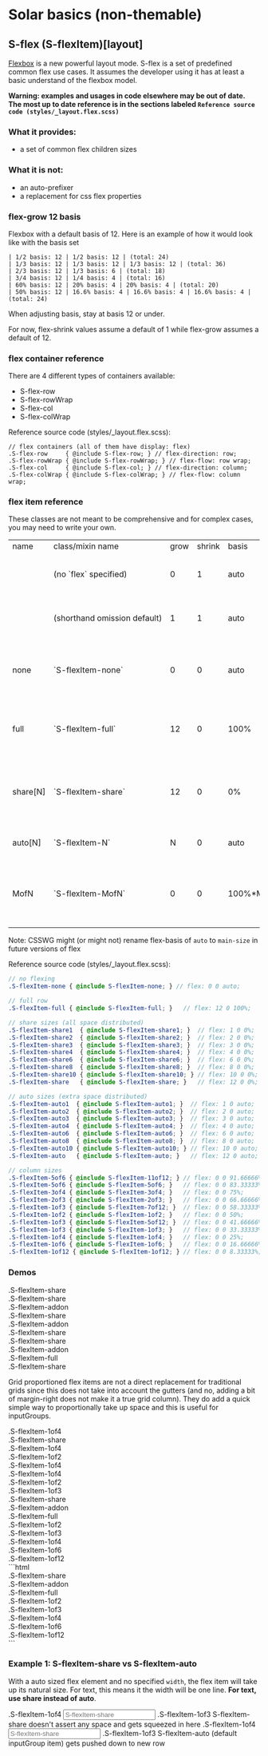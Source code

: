 # Solar basics (non-themable)

## S-flex (S-flexItem)[layout]
[Flexbox](https://developer.mozilla.org/en-US/docs/Web/Guide/CSS/Flexible_boxes) is a new powerful layout mode. S-flex is a set of predefined common flex use cases. It assumes the developer using it has at least a basic understand of the flexbox model.

**Warning: examples and usages in code elsewhere may be out of date. The most up to date reference is in the sections labeled `Reference source code (styles/_layout.flex.scss)`**

### What it provides:
- a set of common flex children sizes

### What it is not:
- an auto-prefixer
- a replacement for css flex properties

### flex-grow 12 basis
Flexbox with a default basis of 12. Here is an example of how it would look like with the basis set
```
| 1/2 basis: 12 | 1/2 basis: 12 | (total: 24)
| 1/3 basis: 12 | 1/3 basis: 12 | 1/3 basis: 12 | (total: 36)
| 2/3 basis: 12 | 1/3 basis: 6 | (total: 18)
| 3/4 basis: 12 | 1/4 basis: 4 | (total: 16)
| 60% basis: 12 | 20% basis: 4 | 20% basis: 4 | (total: 20)
| 50% basis: 12 | 16.6% basis: 4 | 16.6% basis: 4 | 16.6% basis: 4 | (total: 24)
```

When adjusting basis, stay at basis 12 or under.

For now, flex-shrink values assume a default of 1 while flex-grow assumes a default of 12.

### flex container reference
There are 4 different types of containers available:
- S-flex-row
- S-flex-rowWrap
- S-flex-col
- S-flex-colWrap

Reference source code (styles/_layout.flex.scss):
```
// flex containers (all of them have display: flex)
.S-flex-row     { @include S-flex-row; } // flex-direction: row;
.S-flex-rowWrap { @include S-flex-rowWrap; } // flex-flow: row wrap;
.S-flex-col     { @include S-flex-col; } // flex-direction: column;
.S-flex-colWrap { @include S-flex-colWrap; } // flex-flow: column wrap;
```

### flex item reference
These classes are not meant to be comprehensive and for complex cases, you may need to write your own.
<!-- csv to markdown table style="white-space: nowrap"
name,class/mixin name,grow,shrink,basis,description
 ,(no `flex` specified),0,1,auto,<small>when no flex explicitly specified it uses `width` info</small>
 ,(shorthand omission default),1,1,auto,t<small>hese are the values filled when items omitted in shorthand</small>
none,`S-flexItem-none`,0,0,auto,<small>no flexing: takes up space it needs or defined. Same as `flex: none`</small>
full,`S-flexItem-full`,12,0,100%,<small>always takes up the main-size (slightly different from theoretical 12of12)</small>
share[N],`S-flexItem-share`,12,0,0%,<small>all space completely distributed (could get crumpled to ~0px); basis of N: 1 2 3 4 6 8 10</small>
auto[N],`S-flexItem-N`,N,0,auto,<small>extra space distributed; basis of N: 1 2 3 4 6 8 10</small>
MofN,`S-flexItem-MofN`,0,0,100%*M/N,<small>non-resizing column sizes. available for M in range 1-11 with N at 12. always reduced</small>
-->

<table>
<tr><td>name</td><td>class/mixin name</td><td>grow</td><td>shrink</td><td>basis</td><td>description</td></tr>
<tr><td> </td><td style="white-space: nowrap">(no `flex` specified)</td><td>0</td><td>1</td><td>auto</td><td><small>when no flex explicitly specified it uses `width` info</small></td></tr>
<tr><td> </td><td style="white-space: nowrap">(shorthand omission default)</td><td>1</td><td>1</td><td>auto</td><td>t<small>hese are the values filled when items omitted in shorthand</small></td></tr>
<tr><td>none</td><td style="white-space: nowrap">`S-flexItem-none`</td><td>0</td><td>0</td><td>auto</td><td><small>no flexing: takes up space it needs or defined. Same as `flex: none`</small></td></tr>
<tr><td>full</td><td style="white-space: nowrap">`S-flexItem-full`</td><td>12</td><td>0</td><td>100%</td><td><small>always takes up the main-size (slightly different from theoretical 12of12)</small></td></tr>
<tr><td>share[N]</td style="white-space: nowrap"><td>`S-flexItem-share`</td><td>12</td><td>0</td><td>0%</td><td><small>all space completely distributed (could get crumpled to ~0px); basis of N: 1 2 3 4 6 8 10</small></td></tr>
<tr><td>auto[N]</td style="white-space: nowrap"><td>`S-flexItem-N`</td><td>N</td><td>0</td><td>auto</td><td><small>extra space distributed; basis of N: 1 2 3 4 6 8 10</small></td></tr>
<tr><td>MofN</td><td style="white-space: nowrap">`S-flexItem-MofN`</td><td>0</td><td>0</td><td>100%*M/N</td><td><small>non-resizing column sizes. available for M in range 1-11 with N at 12. always reduced</small></td></tr>
</table>

Note: CSSWG might (or might not) rename flex-basis of `auto` to `main-size` in future versions of flex

Reference source code (styles/_layout.flex.scss):
```scss
// no flexing
.S-flexItem-none { @include S-flexItem-none; } // flex: 0 0 auto;

// full row
.S-flexItem-full { @include S-flexItem-full; }   // flex: 12 0 100%;

// share sizes (all space distributed)
.S-flexItem-share1  { @include S-flexItem-share1; }  // flex: 1 0 0%;
.S-flexItem-share2  { @include S-flexItem-share2; }  // flex: 2 0 0%;
.S-flexItem-share3  { @include S-flexItem-share3; }  // flex: 3 0 0%;
.S-flexItem-share4  { @include S-flexItem-share4; }  // flex: 4 0 0%;
.S-flexItem-share6  { @include S-flexItem-share6; }  // flex: 6 0 0%;
.S-flexItem-share8  { @include S-flexItem-share8; }  // flex: 8 0 0%;
.S-flexItem-share10 { @include S-flexItem-share10; } // flex: 10 0 0%;
.S-flexItem-share   { @include S-flexItem-share; }   // flex: 12 0 0%;

// auto sizes (extra space distributed)
.S-flexItem-auto1  { @include S-flexItem-auto1; }  // flex: 1 0 auto;
.S-flexItem-auto2  { @include S-flexItem-auto2; }  // flex: 2 0 auto;
.S-flexItem-auto3  { @include S-flexItem-auto3; }  // flex: 3 0 auto;
.S-flexItem-auto4  { @include S-flexItem-auto4; }  // flex: 4 0 auto;
.S-flexItem-auto6  { @include S-flexItem-auto6; }  // flex: 6 0 auto;
.S-flexItem-auto8  { @include S-flexItem-auto8; }  // flex: 8 0 auto;
.S-flexItem-auto10 { @include S-flexItem-auto10; } // flex: 10 0 auto;
.S-flexItem-auto   { @include S-flexItem-auto; }   // flex: 12 0 auto;

// column sizes
.S-flexItem-5of6 { @include S-flexItem-11of12; } // flex: 0 0 91.66666%; // 11of12
.S-flexItem-5of6 { @include S-flexItem-5of6; }   // flex: 0 0 83.33333%; // 10of12
.S-flexItem-3of4 { @include S-flexItem-3of4; }   // flex: 0 0 75%;       // 9of12
.S-flexItem-2of3 { @include S-flexItem-2of3; }   // flex: 0 0 66.66666%; // 8of12
.S-flexItem-1of3 { @include S-flexItem-7of12; }  // flex: 0 0 58.33333%; // 5of12
.S-flexItem-1of2 { @include S-flexItem-1of2; }   // flex: 0 0 50%;       // 6of12
.S-flexItem-1of3 { @include S-flexItem-5of12; }  // flex: 0 0 41.66666%; // 5of12
.S-flexItem-1of3 { @include S-flexItem-1of3; }   // flex: 0 0 33.33333%; // 4of12
.S-flexItem-1of4 { @include S-flexItem-1of4; }   // flex: 0 0 25%;       // 3of12
.S-flexItem-1of6 { @include S-flexItem-1of6; }   // flex: 0 0 16.66666%; // 2of12
.S-flexItem-1of12 { @include S-flexItem-1of12; } // flex: 0 0 8.33333%;  // 1of12
```

### Demos
<div class="S-flex-rowWrap solarDocs-flexDemo-container">
  <div class="S-flexItem-share">.S-flexItem-share</div>
  <div class="S-flexItem-share">.S-flexItem-share</div>
</div>
<div class="S-flex-rowWrap solarDocs-flexDemo-container">
  <div class="S-flexItem-addon">.S-flexItem-addon</div>
  <div class="S-flexItem-share">.S-flexItem-share</div>
</div>
<div class="S-flex-rowWrap solarDocs-flexDemo-container">
  <div class="S-flexItem-addon">.S-flexItem-addon</div>
  <div class="S-flexItem-share">.S-flexItem-share</div>
  <div class="S-flexItem-share">.S-flexItem-share</div>
</div>
<div class="S-flex-rowWrap solarDocs-flexDemo-container">
  <div class="S-flexItem-addon">.S-flexItem-addon</div>
  <div class="S-flexItem-full">.S-flexItem-full</div>
  <div class="S-flexItem-share">.S-flexItem-share</div>
</div>

Grid proportioned flex items are not a direct replacement for traditional grids since this does not take into account the gutters (and no, adding a bit of margin-right does not make it a true grid column). They do add a quick simple way to proportionally take up space and this is useful for inputGroups.

<div class="S-flex-rowWrap solarDocs-flexDemo-container">
  <div class="S-flexItem-1of4">.S-flexItem-1of4</div>
  <div class="S-flexItem-share">.S-flexItem-share</div>
</div>
<div class="S-flex-rowWrap solarDocs-flexDemo-container">
  <div class="S-flexItem-1of4">.S-flexItem-1of4</div>
  <div class="S-flexItem-1of2">.S-flexItem-1of2</div>
  <div class="S-flexItem-1of4">.S-flexItem-1of4</div>
</div>
<div class="S-flex-rowWrap solarDocs-flexDemo-container">
  <div class="S-flexItem-1of4">.S-flexItem-1of4</div>
  <div class="S-flexItem-1of2">.S-flexItem-1of2</div>
  <div class="S-flexItem-1of3">.S-flexItem-1of3</div>
</div>

<div class="S-flex-rowWrap solarDocs-flexDemo-container">
  <div class="S-flexItem-share">.S-flexItem-share</div>
  <div class="S-flexItem-addon">.S-flexItem-addon</div>
  <div class="S-flexItem-full">.S-flexItem-full</div>
  <div class="S-flexItem-1of2">.S-flexItem-1of2</div>
  <div class="S-flexItem-1of3">.S-flexItem-1of3</div>
  <div class="S-flexItem-1of4">.S-flexItem-1of4</div>
  <div class="S-flexItem-1of6">.S-flexItem-1of6</div>
  <div class="S-flexItem-1of12">.S-flexItem-1of12</div>
</div>
```html
<div class="S-flex-rowWrap solarDocs-flexDemo-container">
  <div class="S-flexItem-share">.S-flexItem-share</div>
  <div class="S-flexItem-addon">.S-flexItem-addon</div>
  <div class="S-flexItem-full">.S-flexItem-full</div>
  <div class="S-flexItem-1of2">.S-flexItem-1of2</div>
  <div class="S-flexItem-1of3">.S-flexItem-1of3</div>
  <div class="S-flexItem-1of4">.S-flexItem-1of4</div>
  <div class="S-flexItem-1of6">.S-flexItem-1of6</div>
  <div class="S-flexItem-1of12">.S-flexItem-1of12</div>
</div>
```


### Example 1: S-flexItem-share vs S-flexItem-auto
With a auto sized flex element and no specified `width`, the flex item will take up its natural size. For text, this means it the width will be one line. **For text, use share instead of auto**.

<label class="s-inputGroup solarDocs-inputGroup--bordered">
  <span class="s-inputGroup__item s-inputGroup__item--tag S-flexItem-1of4">.S-flexItem-1of4</span>
  <input class="s-inputGroup__item S-flexItem-share" placeholder="S-flexItem-share" type="text">
  <span class="s-inputGroup__item s-inputGroup__item--tag S-flexItem-1of3">.S-flexItem-1of3</span>
  <span class="s-inputGroup__item s-inputGroup__item--tag S-flexItem-share">S-flexItem-share doesn't assert any space and gets squeezed in here</span>
</label>
<label class="s-inputGroup solarDocs-inputGroup--bordered">
  <span class="s-inputGroup__item s-inputGroup__item--tag S-flexItem-1of4">.S-flexItem-1of4</span>
  <input class="s-inputGroup__item S-flexItem-share" placeholder="S-flexItem-share" type="text">
  <span class="s-inputGroup__item s-inputGroup__item--tag S-flexItem-1of3">.S-flexItem-1of3</span>
  <span class="s-inputGroup__item s-inputGroup__item--tag S-flexItem-auto">S-flexItem-auto (default inputGroup item) gets pushed down to new row</span>
</label>
